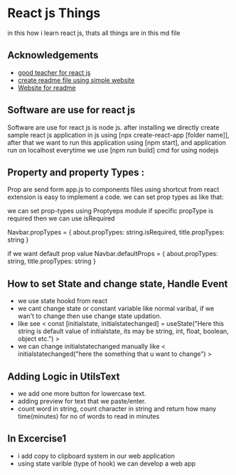 # React js Things

in this how i learn react js, thats all things are in this md file

## Acknowledgements

- [good teacher for react js](https://www.youtube.com/playlist?list=PLu0W_9lII9agx66oZnT6IyhcMIbUMNMdt)
- [create readme file using simple website](https://www.youtube.com/watch?v=Rtpu2cWz7W8)
- [Website for readme](https://readme.so/)

## Software are use for react js

Software are use for react js is node js.
after installing we directly create sample react js application in js
using [npx create-react-app [folder name]], after that we want to run this
application using [npm start], and application run on localhost
everytime we use [npm run build] cmd for using nodejs

## Property and property Types :

Prop are send form app.js to components files
using shortcut from react extension is easy to implement a code.
we can set prop types as like that:

we can set prop-types using Proptyeps module
if specific propType is required then we can use isRequired

Navbar.propTypes = {
about.propTypes: string.isRequired,
title.propTypes: string
}

if we want default prop value
Navbar.defaultProps = {
about.propTypes: string,
title.propTypes: string
}


## How to set State and change state, Handle Event
- we use state hookd from react 
- we cant change state or constant variable like normal varibal, if we wan't to change then use change state updation.
- like see < const [initialstate, initialstatechanged] = useState("Here this string is default value of initialstate, its may be string, int, float, boolean, object etc.") >
- we can change initialstatechanged manually like < initialstatechanged("here the something that u
want to change") >

## Adding Logic in UtilsText
- we add one more button for lowercase text.
- adding preview for text that we paste/enter.
- count word in string, count character in string and return how many time(minutes) for no of words to read in minutes

## In Excercise1
- i add copy to clipboard system in our web application
- using state varible (type of hook) we can develop a web app